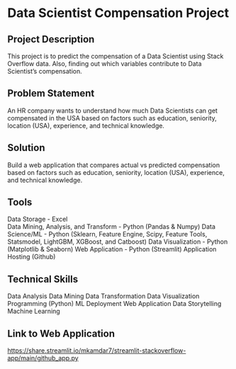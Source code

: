 # Data Scientist Compensation Project

## Project Description
This project is to predict the compensation of a Data Scientist using Stack Overflow data. Also, finding out which variables contribute to Data Scientist’s compensation.

## Problem Statement
An HR company wants to understand how much Data Scientists can get compensated in the USA based on factors such as education, seniority, location (USA), experience, and technical knowledge.

## Solution
Build a web application that compares actual vs predicted compensation based on factors such as education, seniority, location (USA), experience, and technical knowledge.

## Tools
Data Storage - Excel <br>
Data Mining, Analysis, and Transform - Python (Pandas & Numpy)
Data Science/ML - Python (Sklearn, Feature Engine, Scipy, Feature Tools, Statsmodel, LightGBM, XGBoost, and Catboost)
Data Visualization - Python (Matplotlib & Seaborn)
Web Application - Python (Streamlit)
Application Hosting (Github)

## Technical Skills
Data Analysis
Data Mining
Data Transformation
Data Visualization
Programming (Python)
ML Deployment
Web Application
Data Storytelling
Machine Learning

## Link to Web Application
https://share.streamlit.io/mkamdar7/streamlit-stackoverflow-app/main/github_app.py
